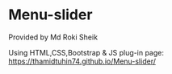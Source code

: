 # Menu-slider
Provided by Md Roki Sheik

Using HTML,CSS,Bootstrap & JS plug-in 
page: https://thamidtuhin74.github.io/Menu-slider/
